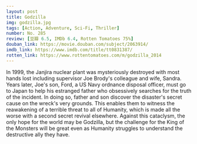 ```yaml
---
layout: post 
title: Godzilla
img: godzilla.jpg
tags: [Action, Adventure, Sci-Fi, Thriller]
number: No. 285
review: [豆瓣 6.5, IMDb 6.4, Rotten Tomatoes 75%]
douban_link: https://movie.douban.com/subject/2063914/
imdb_link: https://www.imdb.com/title/tt0831387/
rotten_link: https://www.rottentomatoes.com/m/godzilla_2014
---
```


In 1999, the Janjira nuclear plant was mysteriously destroyed with most hands lost including supervisor Joe Brody's colleague and wife, Sandra. Years later, Joe's son, Ford, a US Navy ordnance disposal officer, must go to Japan to help his estranged father who obsessively searches for the truth of the incident. In doing so, father and son discover the disaster's secret cause on the wreck's very grounds. This enables them to witness the reawakening of a terrible threat to all of Humanity, which is made all the worse with a second secret revival elsewhere. Against this cataclysm, the only hope for the world may be Godzilla, but the challenge for the King of the Monsters will be great even as Humanity struggles to understand the destructive ally they have.